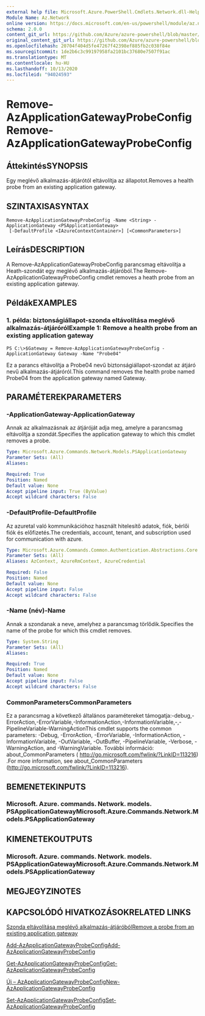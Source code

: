 ```yaml
---
external help file: Microsoft.Azure.PowerShell.Cmdlets.Network.dll-Help.xml
Module Name: Az.Network
online version: https://docs.microsoft.com/en-us/powershell/module/az.network/remove-azapplicationgatewayprobeconfig
schema: 2.0.0
content_git_url: https://github.com/Azure/azure-powershell/blob/master/src/Network/Network/help/Remove-AzApplicationGatewayProbeConfig.md
original_content_git_url: https://github.com/Azure/azure-powershell/blob/master/src/Network/Network/help/Remove-AzApplicationGatewayProbeConfig.md
ms.openlocfilehash: 20704f404d5fe47267f42398ef885fb2c038f84e
ms.sourcegitcommit: 1de2b6c3c99197958fa2101bc37680e7507f91ac
ms.translationtype: MT
ms.contentlocale: hu-HU
ms.lasthandoff: 10/13/2020
ms.locfileid: "94024593"
---
```

# <span data-ttu-id="82a38-101">Remove-AzApplicationGatewayProbeConfig</span><span class="sxs-lookup"><span data-stu-id="82a38-101">Remove-AzApplicationGatewayProbeConfig</span></span>

## <span data-ttu-id="82a38-102">Áttekintés</span><span class="sxs-lookup"><span data-stu-id="82a38-102">SYNOPSIS</span></span>
<span data-ttu-id="82a38-103">Egy meglévő alkalmazás-átjárótól eltávolítja az állapotot.</span><span class="sxs-lookup"><span data-stu-id="82a38-103">Removes a health probe from an existing application gateway.</span></span>

## <span data-ttu-id="82a38-104">SZINTAXISA</span><span class="sxs-lookup"><span data-stu-id="82a38-104">SYNTAX</span></span>

```
Remove-AzApplicationGatewayProbeConfig -Name <String> -ApplicationGateway <PSApplicationGateway>
 [-DefaultProfile <IAzureContextContainer>] [<CommonParameters>]
```

## <span data-ttu-id="82a38-105">Leírás</span><span class="sxs-lookup"><span data-stu-id="82a38-105">DESCRIPTION</span></span>
<span data-ttu-id="82a38-106">A Remove-AzApplicationGatewayProbeConfig parancsmag eltávolítja a Heath-szondát egy meglévő alkalmazás-átjáróból.</span><span class="sxs-lookup"><span data-stu-id="82a38-106">The Remove-AzApplicationGatewayProbeConfig cmdlet removes a heath probe from an existing application gateway.</span></span>

## <span data-ttu-id="82a38-107">Példák</span><span class="sxs-lookup"><span data-stu-id="82a38-107">EXAMPLES</span></span>

### <span data-ttu-id="82a38-108">1. példa: biztonságiállapot-szonda eltávolítása meglévő alkalmazás-átjáróról</span><span class="sxs-lookup"><span data-stu-id="82a38-108">Example 1: Remove a health probe from an existing application gateway</span></span>
```
PS C:\>$Gateway = Remove-AzApplicationGatewayProbeConfig -ApplicationGateway Gateway -Name "Probe04"
```

<span data-ttu-id="82a38-109">Ez a parancs eltávolítja a Probe04 nevű biztonságiállapot-szondat az átjáró nevű alkalmazás-átjáróról.</span><span class="sxs-lookup"><span data-stu-id="82a38-109">This command removes the health probe named Probe04 from the application gateway named Gateway.</span></span>

## <span data-ttu-id="82a38-110">PARAMÉTEREK</span><span class="sxs-lookup"><span data-stu-id="82a38-110">PARAMETERS</span></span>

### <span data-ttu-id="82a38-111">-ApplicationGateway</span><span class="sxs-lookup"><span data-stu-id="82a38-111">-ApplicationGateway</span></span>
<span data-ttu-id="82a38-112">Annak az alkalmazásnak az átjáróját adja meg, amelyre a parancsmag eltávolítja a szondát.</span><span class="sxs-lookup"><span data-stu-id="82a38-112">Specifies the application gateway to which this cmdlet removes a probe.</span></span>

```yaml
Type: Microsoft.Azure.Commands.Network.Models.PSApplicationGateway
Parameter Sets: (All)
Aliases:

Required: True
Position: Named
Default value: None
Accept pipeline input: True (ByValue)
Accept wildcard characters: False
```

### <span data-ttu-id="82a38-113">-DefaultProfile</span><span class="sxs-lookup"><span data-stu-id="82a38-113">-DefaultProfile</span></span>
<span data-ttu-id="82a38-114">Az azuretal való kommunikációhoz használt hitelesítő adatok, fiók, bérlői fiók és előfizetés.</span><span class="sxs-lookup"><span data-stu-id="82a38-114">The credentials, account, tenant, and subscription used for communication with azure.</span></span>

```yaml
Type: Microsoft.Azure.Commands.Common.Authentication.Abstractions.Core.IAzureContextContainer
Parameter Sets: (All)
Aliases: AzContext, AzureRmContext, AzureCredential

Required: False
Position: Named
Default value: None
Accept pipeline input: False
Accept wildcard characters: False
```

### <span data-ttu-id="82a38-115">-Name (név)</span><span class="sxs-lookup"><span data-stu-id="82a38-115">-Name</span></span>
<span data-ttu-id="82a38-116">Annak a szondanak a neve, amelyhez a parancsmag törlődik.</span><span class="sxs-lookup"><span data-stu-id="82a38-116">Specifies the name of the probe for which this cmdlet removes.</span></span>

```yaml
Type: System.String
Parameter Sets: (All)
Aliases:

Required: True
Position: Named
Default value: None
Accept pipeline input: False
Accept wildcard characters: False
```

### <span data-ttu-id="82a38-117">CommonParameters</span><span class="sxs-lookup"><span data-stu-id="82a38-117">CommonParameters</span></span>
<span data-ttu-id="82a38-118">Ez a parancsmag a következő általános paramétereket támogatja:-debug,-ErrorAction,-ErrorVariable,-InformationAction,-InformationVariable,-,-PipelineVariable-WarningAction</span><span class="sxs-lookup"><span data-stu-id="82a38-118">This cmdlet supports the common parameters: -Debug, -ErrorAction, -ErrorVariable, -InformationAction, -InformationVariable, -OutVariable, -OutBuffer, -PipelineVariable, -Verbose, -WarningAction, and -WarningVariable.</span></span> <span data-ttu-id="82a38-119">További információ: about_CommonParameters ( http://go.microsoft.com/fwlink/?LinkID=113216) .</span><span class="sxs-lookup"><span data-stu-id="82a38-119">For more information, see about_CommonParameters (http://go.microsoft.com/fwlink/?LinkID=113216).</span></span>

## <span data-ttu-id="82a38-120">BEMENETEK</span><span class="sxs-lookup"><span data-stu-id="82a38-120">INPUTS</span></span>

### <span data-ttu-id="82a38-121">Microsoft. Azure. commands. Network. models. PSApplicationGateway</span><span class="sxs-lookup"><span data-stu-id="82a38-121">Microsoft.Azure.Commands.Network.Models.PSApplicationGateway</span></span>

## <span data-ttu-id="82a38-122">KIMENETEK</span><span class="sxs-lookup"><span data-stu-id="82a38-122">OUTPUTS</span></span>

### <span data-ttu-id="82a38-123">Microsoft. Azure. commands. Network. models. PSApplicationGateway</span><span class="sxs-lookup"><span data-stu-id="82a38-123">Microsoft.Azure.Commands.Network.Models.PSApplicationGateway</span></span>

## <span data-ttu-id="82a38-124">MEGJEGYZI</span><span class="sxs-lookup"><span data-stu-id="82a38-124">NOTES</span></span>

## <span data-ttu-id="82a38-125">KAPCSOLÓDÓ HIVATKOZÁSOK</span><span class="sxs-lookup"><span data-stu-id="82a38-125">RELATED LINKS</span></span>

[<span data-ttu-id="82a38-126">Szonda eltávolítása meglévő alkalmazás-átjáróból</span><span class="sxs-lookup"><span data-stu-id="82a38-126">Remove a probe from an existing application gateway</span></span>](https://azure.microsoft.com/en-us/documentation/articles/application-gateway-create-probe-ps/#remove-a-probe-from-an-existing-application-gateway)

[<span data-ttu-id="82a38-127">Add-AzApplicationGatewayProbeConfig</span><span class="sxs-lookup"><span data-stu-id="82a38-127">Add-AzApplicationGatewayProbeConfig</span></span>](./Add-AzApplicationGatewayProbeConfig.md)

[<span data-ttu-id="82a38-128">Get-AzApplicationGatewayProbeConfig</span><span class="sxs-lookup"><span data-stu-id="82a38-128">Get-AzApplicationGatewayProbeConfig</span></span>](./Get-AzApplicationGatewayProbeConfig.md)

[<span data-ttu-id="82a38-129">Új – AzApplicationGatewayProbeConfig</span><span class="sxs-lookup"><span data-stu-id="82a38-129">New-AzApplicationGatewayProbeConfig</span></span>](./New-AzApplicationGatewayProbeConfig.md)

[<span data-ttu-id="82a38-130">Set-AzApplicationGatewayProbeConfig</span><span class="sxs-lookup"><span data-stu-id="82a38-130">Set-AzApplicationGatewayProbeConfig</span></span>](./Set-AzApplicationGatewayProbeConfig.md)

